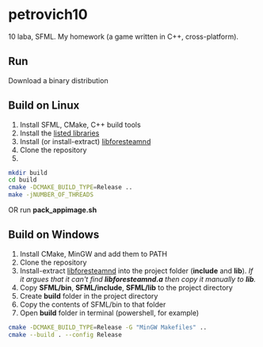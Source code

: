 # petrovich10
10 laba, SFML.
My homework (a game written in C++, cross-platform).

## Run
Download a binary distribution

## Build on Linux
1. Install SFML, CMake, C++ build tools
2. Install the [listed libraries](https://www.sfml-dev.org/tutorials/2.5/compile-with-cmake.php#installing-dependencies)
3. Install (or install-extract) [libforesteamnd](https://github.com/Foresteam/foresteamnd)
4. Clone the repository
5.
```bash
mkdir build
cd build
cmake -DCMAKE_BUILD_TYPE=Release ..
make -jNUMBER_OF_THREADS
```
OR run **pack_appimage.sh**

## Build on Windows
1. Install CMake, MinGW and add them to PATH
2. Clone the repository
3. Install-extract [libforesteamnd](https://github.com/Foresteam/foresteamnd) into the project folder (**include** and **lib**). *If it argues that it can't find **libforesteamnd.a** then copy it manually to **lib**.*
4. Copy **SFML/bin**, **SFML/include**, **SFML/lib** to the project directory
5. Create **build** folder in the project directory
6. Copy the contents of SFML/bin to that folder
7. Open **build** folder in terminal (powershell, for example)
```bash
cmake -DCMAKE_BUILD_TYPE=Release -G "MinGW Makefiles" ..
cmake --build . --config Release
```